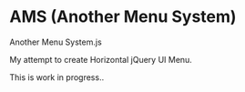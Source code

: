 # AMS (Another Menu System)
Another Menu System.js 

My attempt to create Horizontal jQuery UI Menu.

This is work in progress..
